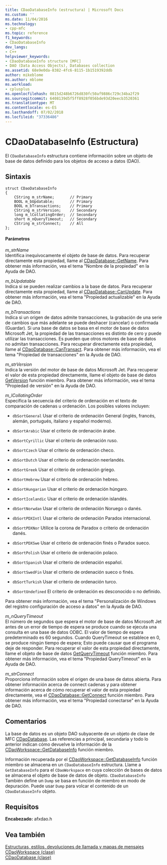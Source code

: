 ```yaml
---
title: CDaoDatabaseInfo (estructura) | Microsoft Docs
ms.custom: ''
ms.date: 11/04/2016
ms.technology:
- cpp-mfc
ms.topic: reference
f1_keywords:
- CDaoDatabaseInfo
dev_langs:
- C++
helpviewer_keywords:
- CDaoDatabaseInfo structure [MFC]
- DAO (Data Access Objects), Databases collection
ms.assetid: 68e9e0da-8382-4fc6-8115-1b1519392ddb
author: mikeblome
ms.author: mblome
ms.workload:
- cplusplus
ms.openlocfilehash: 0815d248b6726d830fc50af9886c729c34ba2f29
ms.sourcegitcommit: 6408139d5f5ff8928f056bde93d20eecb3520361
ms.translationtype: MT
ms.contentlocale: es-ES
ms.lasthandoff: 07/02/2018
ms.locfileid: "37336486"
---
```

# <a name="cdaodatabaseinfo-structure"></a>CDaoDatabaseInfo (Estructura)
El `CDaoDatabaseInfo` estructura contiene información sobre un objeto de base de datos definido para los objetos de acceso a datos (DAO).  
  
## <a name="syntax"></a>Sintaxis  
  
```  
struct CDaoDatabaseInfo  
{  
    CString m_strName;       // Primary  
    BOOL m_bUpdatable;       // Primary  
    BOOL m_bTransactions;    // Primary  
    CString m_strVersion;    // Secondary  
    long m_lCollatingOrder;  // Secondary  
    short m_nQueryTimeout;   // Secondary  
    CString m_strConnect;    // All  
};  
```  
  
#### <a name="parameters"></a>Parámetros  
 *m_strName*  
 Identifica inequívocamente el objeto de base de datos. Para recuperar directamente esta propiedad, llame al [CDaoDatabase::GetName](../../mfc/reference/cdaodatabase-class.md#getname). Para obtener más información, vea el tema "Nombre de la propiedad" en la Ayuda de DAO.  
  
 *m_bUpdatable*  
 Indica si se pueden realizar cambios a la base de datos. Para recuperar directamente esta propiedad, llame al [CDaoDatabase::CanUpdate](../../mfc/reference/cdaodatabase-class.md#canupdate). Para obtener más información, vea el tema "Propiedad actualizable" en la Ayuda de DAO.  
  
 *m_bTransactions*  
 Indica si un origen de datos admite transacciones, la grabación de una serie de cambios que más adelante se puede deshacer (cancelar) o confirmada (Guardar). Si una base de datos se basa en el motor de base de datos Microsoft Jet, la propiedad de las transacciones es distinto de cero y puede utilizar las transacciones. Es pueden que otros motores de base de datos no admitan transacciones. Para recuperar directamente esta propiedad, llame al [CDaoDatabase::CanTransact](../../mfc/reference/cdaodatabase-class.md#cantransact). Para obtener más información, vea el tema "Propiedad de transacciones" en la Ayuda de DAO.  
  
 *m_strVersion*  
 Indica la versión del motor de base de datos Microsoft Jet. Para recuperar el valor de esta propiedad directamente, llame el objeto de base de datos [GetVersion](../../mfc/reference/cdaodatabase-class.md#getversion) función miembro. Para obtener más información, vea el tema "Propiedad de versión" en la Ayuda de DAO.  
  
 *m_lCollatingOrder*  
 Especifica la secuencia del criterio de ordenación en el texto de comparación de cadenas u ordenación. Los posibles valores incluyen:  
  
- `dbSortGeneral` Usar el criterio de ordenación General (inglés, francés, alemán, portugués, italiano y español moderno).  
  
- `dbSortArabic` Usar el criterio de ordenación árabe.  
  
- `dbSortCyrillic` Usar el criterio de ordenación ruso.  
  
- `dbSortCzech` Usar el criterio de ordenación checo.  
  
- `dbSortDutch` Usar el criterio de ordenación neerlandés.  
  
- `dbSortGreek` Usar el criterio de ordenación griego.  
  
- `dbSortHebrew` Usar el criterio de ordenación hebreo.  
  
- `dbSortHungarian` Usar el criterio de ordenación húngaro.  
  
- `dbSortIcelandic` Usar el criterio de ordenación islandés.  
  
- `dbSortNorwdan` Usar el criterio de ordenación Noruego o danés.  
  
- `dbSortPDXIntl` Usar el criterio de ordenación Paradox internacional.  
  
- `dbSortPDXNor` Utilice la corona de Paradox o criterio de ordenación danés.  
  
- `dbSortPDXSwe` Usar el criterio de ordenación finés o Paradox sueco.  
  
- `dbSortPolish` Usar el criterio de ordenación polaco.  
  
- `dbSortSpanish` Usar el criterio de ordenación español.  
  
- `dbSortSwedFin` Usar el criterio de ordenación sueco o finés.  
  
- `dbSortTurkish` Usar el criterio de ordenación turco.  
  
- `dbSortUndefined` El criterio de ordenación es desconocido o no definido.  
  
 Para obtener más información, vea el tema "Personalización de Windows del registro configuración de acceso a datos" en la Ayuda de DAO.  
  
 *m_nQueryTimeout*  
 El número de segundos que espera el motor de base de datos Microsoft Jet antes de un error de tiempo de espera se produce cuando se ejecuta una consulta en una base de datos ODBC. El valor de tiempo de espera predeterminado es 60 segundos. Cuando QueryTimeout se establece en 0, se produce ningún tiempo de espera; Esto puede causar que el programa deje de responder. Para recuperar el valor de esta propiedad directamente, llame el objeto de base de datos [GetQueryTimeout](../../mfc/reference/cdaodatabase-class.md#getquerytimeout) función miembro. Para obtener más información, vea el tema "Propiedad QueryTimeout" en la Ayuda de DAO.  
  
 *m_strConnect*  
 Proporciona información sobre el origen de una base de datos abierta. Para obtener información acerca de connect cadenas y para obtener información acerca de cómo recuperar el valor de esta propiedad directamente, vea el [CDaoDatabase::GetConnect](../../mfc/reference/cdaodatabase-class.md#getconnect) función miembro. Para obtener más información, vea el tema "Propiedad conectarse" en la Ayuda de DAO.  
  
## <a name="remarks"></a>Comentarios  
 La base de datos es un objeto DAO subyacente de un objeto de clase de MFC [CDaoDatabase](../../mfc/reference/cdaodatabase-class.md). Las referencias a principal, secundaria y todo lo anterior indican cómo devuelve la información de la [CDaoWorkspace::GetDatabaseInfo](../../mfc/reference/cdaoworkspace-class.md#getdatabaseinfo) función miembro.  
  
 Información recuperada por el [CDaoWorkspace::GetDatabaseInfo](../../mfc/reference/cdaoworkspace-class.md#getdatabaseinfo) función miembro se almacena en un `CDaoDatabaseInfo` estructura. Llame a `GetDatabaseInfo` para el `CDaoWorkspace` en cuya colección de bases de datos se almacena el objeto de base de datos de objeto. `CDaoDatabaseInfo` También define un `Dump` se basa en función de miembro en modo de depuración. Puede usar `Dump` para volcar el contenido de un `CDaoDatabaseInfo` objeto.  
  
## <a name="requirements"></a>Requisitos  
 **Encabezado:** afxdao.h  
  
## <a name="see-also"></a>Vea también  
 [Estructuras, estilos, devoluciones de llamada y mapas de mensajes](../../mfc/reference/structures-styles-callbacks-and-message-maps.md)   
 [CDaoWorkspace (clase)](../../mfc/reference/cdaoworkspace-class.md)   
 [CDaoDatabase (clase)](../../mfc/reference/cdaodatabase-class.md)
